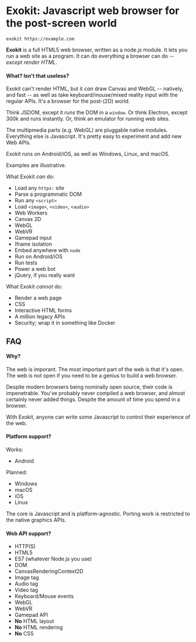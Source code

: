 # Exokit: Javascript web browser for the post-screen world

```
exokit https://example.com
```

**Exokit** is a full HTML5 web browser, written as a node.js module. It lets you run a web site as a program. It can do everything a browser can do -- _except render HTML_.

#### What? Isn't that useless?

Exokit can't render HTML, but it _can_ draw Canvas and WebGL -- natively, and fast -- as well as take keyboard/mouse/mixed reality input with the regular APIs. It's a browser for the post-(2D) world.

Think JSDOM, except it _runs_ the DOM in a `window`. Or think Electron, except 300k and runs instantly. Or, think an emulator for running web sites.

The multipmedia parts (e.g. WebGL) are pluggable native modules. Everything else is Javascript. It's pretty easy to experiment and add new Web APIs.

Exokit runs on Android/iOS, as well as Windows, Linux, and macOS.

Examples are illustrative.

What Exokit *can* do:

- Load any `https:` site
- Parse a programmatic DOM
- Run any `<script>`
- Load `<image>`, `<video>`, `<audio>`
- Web Workers
- Canvas 2D
- WebGL
- WebVR
- Gamepad input
- Iframe isolation
- Embed anywhere with `node`
- Run on Android/iOS
- Run tests
- Power a web bot
- jQuery, if you really want

What Exokit *cannot* do:

- Render a web page
- CSS
- Interactive HTML forms
- A million legacy APIs
- Security; wrap it in something like Docker

## FAQ

#### Why?

The web is imporant. The most important part of the web is that it's open. The web is not open if you need to be a genius to build a web browser.

Despite modern browsers being nominally open source, their code is impenetrable. You've probably never compiled a web browser, and almost certainly never added things. Despite the amount of time you spend in a browser.

With Exokit, anyone can write some Javascript to control their experience of the web.

#### Platform support?

Works:

- Android

Planned:

- Windows
- macOS
- iOS
- Linux

The core is Javascript and is platform-agnostic. Porting work is restricted to the native graphics APIs.

#### Web API support?

- HTTP(S)
- HTML5
- ES7 (whatever Node.js you use)
- DOM
- CanvasRenderingContext2D
- Image tag
- Audio tag
- Video tag
- Keyboard/Mouse events
- WebGL
- WebVR
- Gamepad API
- **No** HTML layout
- **No** HTML rendering
- **No** CSS
